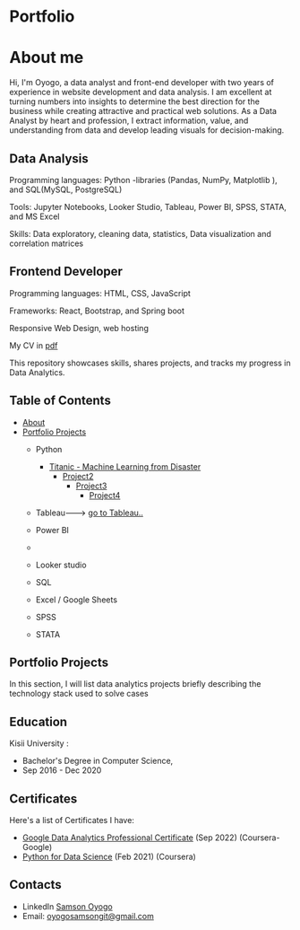 # Portfolio
# About me
Hi, I'm Oyogo, a data analyst and front-end developer with two years of experience in website development and data analysis. I am excellent at turning numbers into insights to determine the best direction for the business while creating attractive and practical web solutions. As a Data Analyst by heart and profession, I extract information, value, and understanding from data and develop leading visuals for decision-making.

## Data Analysis
Programming languages: Python -libraries (Pandas, NumPy, Matplotlib ), and SQL(MySQL, PostgreSQL)

Tools: Jupyter Notebooks, Looker Studio, Tableau, Power BI, SPSS, STATA, and MS Excel 

Skills: Data exploratory, cleaning data, statistics, Data visualization and correlation matrices
## Frontend Developer
Programming languages: HTML, CSS, JavaScript

Frameworks: React, Bootstrap, and Spring boot

Responsive Web Design, web hosting

My CV in [pdf](https://github.com/Samsyogo/Portfolio-DataAnalysis/blob/main/MATONGO_SAMSON-CV.pdf)

This repository showcases skills, shares projects, and tracks my progress in Data Analytics.
## Table of Contents
- [About](https://github.com/Samsyogo/Portfolio-DataAnalysis/edit/main/README.md#about-me)
- [Portfolio Projects]()
  - Python
    - [Titanic - Machine Learning from Disaster](https://github.com/Samsyogo/Data-Project1/blob/main/Titanic%20-%20Machine%20Learning%20from%20Disaster/titanic.ipynb)
      - [Project2]()
        - [Project3]()
          - [Project4]()
      
 
  - Tableau---> [go to Tableau..]()
  - Power BI[]()
  - 
  - Looker studio []()
  
  - SQL[]()
  - Excel / Google Sheets
  - SPSS
  - STATA
      
## Portfolio Projects
In this section, I will list data analytics projects briefly describing the technology stack used to solve cases

## Education
Kisii University : 
 - Bachelor's Degree in Computer Science,
 - Sep 2016 - Dec 2020

## Certificates
 Here's a list of Certificates I have:
- [Google Data Analytics Professional Certificate]() (Sep 2022) (Coursera-Google)
- [Python for Data Science]() (Feb 2021) (Coursera)

## Contacts
- LinkedIn [Samson Oyogo](https://www.linkedin.com/in/samson-oyogo/)
- Email: oyogosamsongit@gmail.com
